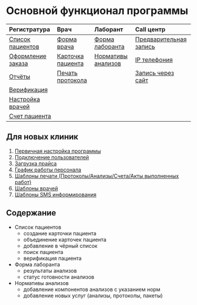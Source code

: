 # Основной функционал программы

| Регистратура       | Врач              | Лаборант            | Call центр             |
|:------------------|:------------------|:--------------------|:-----------------------|  
| <a href="./PatientList">Список пациентов</a>  | <a href="./Doctor">Форма врача</a>       | <a href="./labsform">Форма лаборанта</a>     | <a href="./PreRecord">Предварительная запись</a> |  
| <a href="./Order">Оформление заказа</a> | <a href="./PatientCard">Карточка пациента</a> | <a href="./analyzesnorm">Нормативы анализов</a>  | <a href="./IPtele">IP телефония</a>           |
| <a href="./reports">Отчёты</a>           | <a href="./ProtocolPechat">Печать протокола</a>  |  | <a href="./OnlinePrerecord">Запись через сайт</a>      |
| <a href="./verification">Верификация</a>
|<a href="./doctorsonline">Настройка врачей</a>
|<a href="./count">Счет пациента</a>



## Для новых клиник

1. <a href="./InitialConfiguration">Первичная настройка программы</a>
2. <a href="./Users">Подключение пользователей</a>
3. <a href="./PriceImport&Export">Загрузка прайса</a>
4. <a href="./DoctorSchedule">График работы персонала</a>
5. <a href="./shablonypechati">Шаблоны печати (Протоколы/Анализы/Счета/Акты выполненных работ)</a>
6. <a href="./shablonyprotokolov">Шаблоны врачей</a>
7. <a href="./shablonysms">Шаблоны SMS информирования</a>

## Содержание


- Список пациентов
    - создание карточки пациента
    - объединение карточек пациента
    - добавление в чёрный список
    - поиск пациента
    - верификация пациента
- Форма лаборанта
    - результаты анализов
    - статус готовности анализов
- Нормативы анализов
    - добавление компонентов анализов с указанием норм 
    - добавление новых услуг (анализы, протоколы, пакеты)